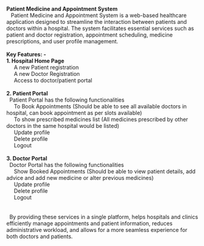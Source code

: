 **Patient Medicine and Appointment System**
<br>
&nbsp;&nbsp;&nbsp;Patient Medicine and Appointment System is a web-based healthcare application designed to streamline the interaction between patients and doctors within a hospital. 
The system facilitates essential services such as patient and doctor registration, appointment scheduling, medicine prescriptions, and user profile management.
<br><br>
**Key Features: -**
<br>
**1.	Hospital Home Page**<br>
         &nbsp;&nbsp; &nbsp;&nbsp;A new Patient registration<br>
         &nbsp;&nbsp; &nbsp;&nbsp;A new Doctor Registration<br>
         &nbsp;&nbsp; &nbsp;&nbsp;Access to doctor/patient portal<br>
         <br>
**2.	Patient Portal**<br>
  &nbsp;&nbsp;Patient Portal has the following functionalities<br>
           &nbsp;&nbsp; &nbsp;&nbsp;To Book Appointments (Should be able to see all available doctors in hospital, can book appointment as per slots available)<br>
           &nbsp;&nbsp; &nbsp;&nbsp;To show prescribed medicines list (All medicines prescribed by other doctors in the same hospital would be listed)<br>
           &nbsp;&nbsp; &nbsp;&nbsp;Update profile<br>
           &nbsp;&nbsp; &nbsp;&nbsp;Delete profile<br>
           &nbsp;&nbsp; &nbsp;&nbsp;Logout<br>
         <br>
**3.	Doctor Portal**<br>
  &nbsp;&nbsp;Doctor Portal has the following functionalities<br>
            &nbsp;&nbsp; &nbsp;&nbsp;Show Booked Appointments (Should be able to view patient details, add advice and add new medicine or alter previous medicines)<br>
            &nbsp;&nbsp; &nbsp;&nbsp;Update profile<br>
            &nbsp;&nbsp; &nbsp;&nbsp;Delete profile<br>
            &nbsp;&nbsp; &nbsp;&nbsp;Logout<br>
         <br><br>
&nbsp;&nbsp;By providing these services in a single platform, helps hospitals and clinics efficiently manage appointments and patient information, reduces administrative workload, and allows for a more seamless experience for both doctors and patients.
   <br>
